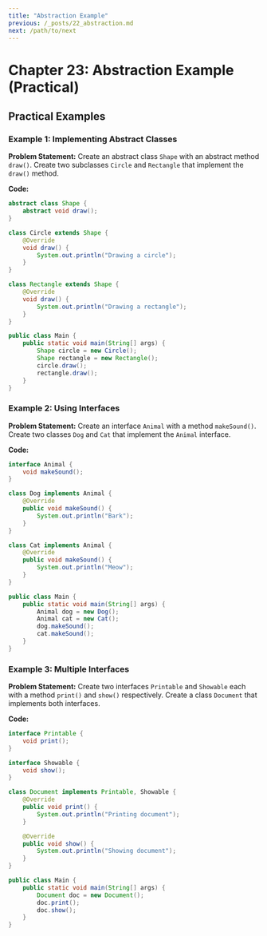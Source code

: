 ```yaml
---
title: "Abstraction Example"
previous: /_posts/22_abstraction.md
next: /path/to/next
---
```

# Chapter 23: Abstraction Example (Practical)

## Practical Examples

### Example 1: Implementing Abstract Classes

**Problem Statement:**
Create an abstract class `Shape` with an abstract method `draw()`. Create two subclasses `Circle` and `Rectangle` that implement the `draw()` method.

**Code:**
```java
abstract class Shape {
    abstract void draw();
}

class Circle extends Shape {
    @Override
    void draw() {
        System.out.println("Drawing a circle");
    }
}

class Rectangle extends Shape {
    @Override
    void draw() {
        System.out.println("Drawing a rectangle");
    }
}

public class Main {
    public static void main(String[] args) {
        Shape circle = new Circle();
        Shape rectangle = new Rectangle();
        circle.draw();
        rectangle.draw();
    }
}
```

### Example 2: Using Interfaces

**Problem Statement:**
Create an interface `Animal` with a method `makeSound()`. Create two classes `Dog` and `Cat` that implement the `Animal` interface.

**Code:**
```java
interface Animal {
    void makeSound();
}

class Dog implements Animal {
    @Override
    public void makeSound() {
        System.out.println("Bark");
    }
}

class Cat implements Animal {
    @Override
    public void makeSound() {
        System.out.println("Meow");
    }
}

public class Main {
    public static void main(String[] args) {
        Animal dog = new Dog();
        Animal cat = new Cat();
        dog.makeSound();
        cat.makeSound();
    }
}
```

### Example 3: Multiple Interfaces

**Problem Statement:**
Create two interfaces `Printable` and `Showable` each with a method `print()` and `show()` respectively. Create a class `Document` that implements both interfaces.

**Code:**
```java
interface Printable {
    void print();
}

interface Showable {
    void show();
}

class Document implements Printable, Showable {
    @Override
    public void print() {
        System.out.println("Printing document");
    }

    @Override
    public void show() {
        System.out.println("Showing document");
    }
}

public class Main {
    public static void main(String[] args) {
        Document doc = new Document();
        doc.print();
        doc.show();
    }
}
```
